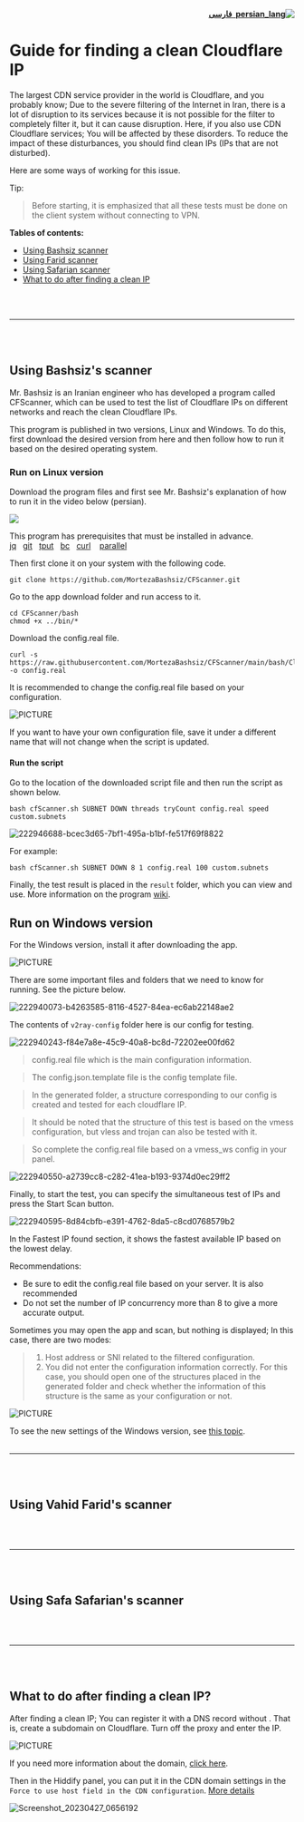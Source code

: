 
<div dir="rtl">

[**![persian_lang](https://user-images.githubusercontent.com/125398461/234186932-52f1fa82-52c6-417f-8b37-08fe9250a55f.png) &nbsp;فارسی**](https://github.com/hiddify/hiddify-config/wiki/%DA%86%DA%AF%D9%88%D9%86%DA%AF%DB%8C-%DB%8C%D8%A7%D9%81%D8%AA%D9%86-%D8%A2%DB%8C%D9%BE%DB%8C-%D8%AA%D9%85%DB%8C%D8%B2-%DA%A9%D9%84%D8%A7%D8%AF%D9%81%D9%84%D8%B1)
</div>

# Guide for finding a clean Cloudflare IP
The largest CDN service provider in the world is Cloudflare, and you probably know; Due to the severe filtering of the Internet in Iran, there is a lot of disruption to its services because it is not possible for the filter to completely filter it, but it can cause disruption.
Here, if you also use CDN Cloudflare services; You will be affected by these disorders. To reduce the impact of these disturbances, you should find clean IPs (IPs that are not disturbed).

Here are some ways of working for this issue. 

Tip:
> Before starting, it is emphasized that all these tests must be done on the client system without connecting to VPN.

**Tables of contents:**
- [Using Bashsiz scanner](#using-bashsizs-scanner)
- [Using Farid scanner](#using-vahid-farids-scanner)
- [Using Safarian scanner](#using-safa-safarians-scanner)
- [What to do after finding a clean IP](#what-to-do-after-finding-a-clean-ip)
<br>
<br>

***
<br>
<br>

## Using Bashsiz's scanner
Mr. Bashsiz is an Iranian engineer who has developed a program called CFScanner, which can be used to test the list of Cloudflare IPs on different networks and reach the clean Cloudflare IPs.

This program is published in two versions, Linux and Windows. To do this, first download the desired version from here and then follow how to run it based on the desired operating system.


### Run on Linux version
Download the program files and first see Mr. Bashsiz's explanation of how to run it in the video below (persian).

[![](https://user-images.githubusercontent.com/125398461/229997889-eaf51d2c-e5e1-4899-aa34-6c2c73375f10.png)](https://www.youtube.com/watch?v=BKLRAHolhvM)

This program has prerequisites that must be installed in advance.
[jq](https://stedolan.github.io/jq/)&nbsp;&nbsp;&nbsp;[git](https://git-scm.com/)&nbsp;&nbsp;&nbsp;[tput](https://command-not-found.com/tput)&nbsp;&nbsp;&nbsp;[bc](https://www.gnu.org/software/bc/)&nbsp;&nbsp;&nbsp;[curl](https://curl.se/download.html)&nbsp;&nbsp;&nbsp;
[parallel](https://www.gnu.org/software/parallel/)


Then first clone it on your system with the following code.
```
git clone https://github.com/MortezaBashsiz/CFScanner.git 
```
Go to the app download folder and run access to it. 
```
cd CFScanner/bash
chmod +x ../bin/*
```
Download the config.real file. 
```
curl -s https://raw.githubusercontent.com/MortezaBashsiz/CFScanner/main/bash/ClientConfig.json -o config.real
```
It is recommended to change the config.real file based on your configuration.
 
![PICTURE](https://user-images.githubusercontent.com/125398461/234565256-4ebeb511-4876-483a-84c5-cb39d62a12ae.png)


If you want to have your own configuration file, save it under a different name that will not change when the script is updated.

#### Run the script
Go to the location of the downloaded script file and then run the script as shown below.

```
bash cfScanner.sh SUBNET DOWN threads tryCount config.real speed custom.subnets
```

![222946688-bcec3d65-7bf1-495a-b1bf-fe517f69f8822](https://user-images.githubusercontent.com/125398461/234751332-e0fa6e6b-5b97-445b-bd50-12c9d603d556.png)


For example:


```
bash cfScanner.sh SUBNET DOWN 8 1 config.real 100 custom.subnets
```
Finally, the test result is placed in the `result` folder, which you can view and use. More information on the program [wiki](https://github.com/MortezaBashsiz/CFScanner/tree/main/bash).

## Run on Windows version
For the Windows version, install it after downloading the app.

![PICTURE](https://user-images.githubusercontent.com/125398461/222939844-0d312508-d15c-4fe8-b3d9-283e44704339.png)

There are some important files and folders that we need to know for running. See the picture below.

![222940073-b4263585-8116-4527-84ea-ec6ab22148ae2](https://user-images.githubusercontent.com/125398461/234599115-60ac8552-23d2-4f10-8734-d999680d884a.png)


The contents of `v2ray-config` folder here is our config for testing.

![222940243-f84e7a8e-45c9-40a8-bc8d-72202ee00fd62](https://user-images.githubusercontent.com/125398461/234599306-eb9a5edb-ca53-4be2-b74b-aeec3d3e2a5f.png)

>config.real file which is the main configuration information.

>The config.json.template file is the config template file.

>In the generated folder, a structure corresponding to our config is created and tested for each cloudflare IP.

>It should be noted that the structure of this test is based on the vmess configuration, but vless and trojan can also be tested with it.

>So complete the config.real file based on a vmess_ws config in your panel.


![222940550-a2739cc8-c282-41ea-b193-9374d0ec29ff2](https://user-images.githubusercontent.com/125398461/234599586-789e2a5c-8813-410c-b4f3-316a0707a1ab.png)


Finally, to start the test, you can specify the simultaneous test of IPs and press the Start Scan button.


![222940595-8d84cbfb-e391-4762-8da5-c8cd0768579b2](https://user-images.githubusercontent.com/125398461/234599700-ce52e975-3177-457f-9dc1-cac597c6d087.png)


In the Fastest IP found section, it shows the fastest available IP based on the lowest delay.

Recommendations:
- Be sure to edit the config.real file based on your server. It is also recommended
- Do not set the number of IP concurrency more than 8 to give a more accurate output.

Sometimes you may open the app and scan, but nothing is displayed; In this case, there are two modes:
>1. Host address or SNI related to the filtered configuration.
>2. You did not enter the configuration information correctly. For this case, you should open one of the structures placed in the generated folder and check whether the information of this structure is the same as your configuration or not.

![PICTURE](https://user-images.githubusercontent.com/125398461/222940830-906481cb-f8dc-4e3a-abf9-61528f844435.png)

To see the new settings of the Windows version, see [this topic](https://github.com/MortezaBashsiz/CFScanner/discussions/210).
<br>
<br>

***
<br>
<br>

## Using Vahid Farid's scanner

<br>
<br>

***
<br>
<br>

## Using Safa Safarian's scanner

<br>
<br>

***
<br>
<br>

## What to do after finding a clean IP?
After finding a clean IP; You can register it with a DNS record without . That is, create a subdomain on Cloudflare. Turn off the proxy and enter the IP.

![PICTURE](https://user-images.githubusercontent.com/125398461/234565984-a2560018-7106-421f-850d-fb9db5687b26.png)

If you need more information about the domain, [click here](https://github.com/hiddify/hiddify-config/wiki/Domain-types-and-how-to-register-them).



Then in the Hiddify panel, you can put it in the CDN domain settings in the `Force to use host field in the CDN configuration`. [More details](https://github.com/hiddify/hiddify-config/wiki/How-to-configure-Hiddify-Panel-properly#cdn-domain)

![Screenshot_20230427_0656192](https://user-images.githubusercontent.com/125398461/234752684-280b90e8-0b00-4106-b744-b06117821b0f.png)
